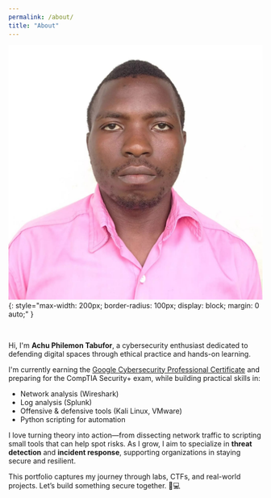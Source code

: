 ```yaml
---
permalink: /about/
title: "About"
---
```


![Achu Philemon Tabufor](..\assets\images\profile-photo.jpg){: style="max-width: 200px; border-radius: 100px; display: block; margin: 0 auto;" }

<br />

Hi, I'm **Achu Philemon Tabufor**, a cybersecurity enthusiast dedicated to defending digital spaces through ethical practice and hands-on learning.  

I'm currently earning the [Google Cybersecurity Professional Certificate](https://www.coursera.org/professional-certificates/google-cybersecurity) and preparing for the CompTIA Security+ exam, while building practical skills in:

- Network analysis (Wireshark)
- Log analysis (Splunk)
- Offensive & defensive tools (Kali Linux, VMware)
- Python scripting for automation

I love turning theory into action—from dissecting network traffic to scripting small tools that can help spot risks. As I grow, I aim to specialize in **threat detection** and **incident response**, supporting organizations in staying secure and resilient.

This portfolio captures my journey through labs, CTFs, and real-world projects. Let’s build something secure together. 🔐💻